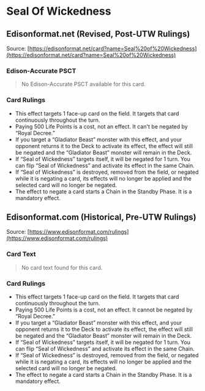 # Seal Of Wickedness

## Edisonformat.net (Revised, Post-UTW Rulings)

Source: [https://edisonformat.net/card?name=Seal%20of%20Wickedness](https://edisonformat.net/card?name=Seal%20of%20Wickedness)

### Edison-Accurate PSCT

> No Edison-Accurate PSCT available for this card.

### Card Rulings

*   This effect targets 1 face-up card on the field. It targets that card continuously throughout the turn.
*   Paying 500 Life Points is a cost, not an effect. It can't be negated by “Royal Decree.”
*   If you target a “Gladiator Beast” monster with this effect, and your opponent returns it to the Deck to activate its effect, the effect will still be negated and the “Gladiator Beast” monster will remain in the Deck.
*   If “Seal of Wickedness” targets itself, it will be negated for 1 turn. You can flip “Seal of Wickedness” and activate its effect in the same Chain.
*   If “Seal of Wickedness” is destroyed, removed from the field, or negated while it is negating a card, its effects will no longer be applied and the selected card will no longer be negated.
*   The effect to negate a card starts a Chain in the Standby Phase. It is a mandatory effect.


## Edisonformat.com (Historical, Pre-UTW Rulings)

Source: [https://www.edisonformat.com/rulings](https://www.edisonformat.com/rulings)

### Card Text

> No card text found for this card.

### Card Rulings

*   This effect targets 1 face-up card on the field. It targets that card continuously throughout the turn.
*   Paying 500 Life Points is a cost, not an effect. It cannot be negated by “Royal Decree.”
*   If you target a “Gladiator Beast” monster with this effect, and your opponent returns it to the Deck to activate its effect, the effect will still be negated and the “Gladiator Beast” monster will remain in the Deck.
*   If “Seal of Wickedness” targets itself, it will be negated for 1 turn. You can flip “Seal of Wickedness” and activate its effect in the same Chain.
*   If “Seal of Wickedness” is destroyed, removed from the field, or negated while it is negating a card, its effects will no longer be applied and the selected card will no longer be negated.
*   The effect to negate a card starts a Chain in the Standby Phase. It is a mandatory effect.


